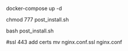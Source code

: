 docker-compose up -d


chmod 777 post_install.sh


bash post_install.sh


#ssl 443
add certs
mv nginx.conf.ssl nginx.conf
